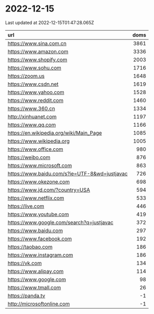 # 2022-12-15

<!-- BEGIN -->
Last updated at 2022-12-15T01:47:28.065Z

url | doms
:- | -:
https://www.sina.com.cn | 3861
https://www.amazon.com | 3336
https://www.shopify.com | 2003
https://www.sohu.com | 1716
https://zoom.us | 1648
https://www.csdn.net | 1619
https://www.yahoo.com | 1528
https://www.reddit.com | 1460
https://www.360.cn | 1334
http://xinhuanet.com | 1197
https://www.qq.com | 1166
https://en.wikipedia.org/wiki/Main_Page | 1085
https://www.wikipedia.org | 1005
https://www.office.com | 980
https://weibo.com | 876
https://www.microsoft.com | 863
https://www.baidu.com/s?ie=UTF-8&wd=justjavac | 726
https://www.okezone.com | 698
https://www.jd.com/?country=USA | 594
https://www.netflix.com | 533
https://live.com | 446
https://www.youtube.com | 419
https://www.google.com/search?q=justjavac | 372
https://www.baidu.com | 297
https://www.facebook.com | 192
https://taobao.com | 186
https://www.instagram.com | 186
https://vk.com | 134
https://www.alipay.com | 114
https://www.google.com | 98
https://www.tmall.com | 26
https://panda.tv | -1
http://microsoftonline.com | -1
<!-- END -->

